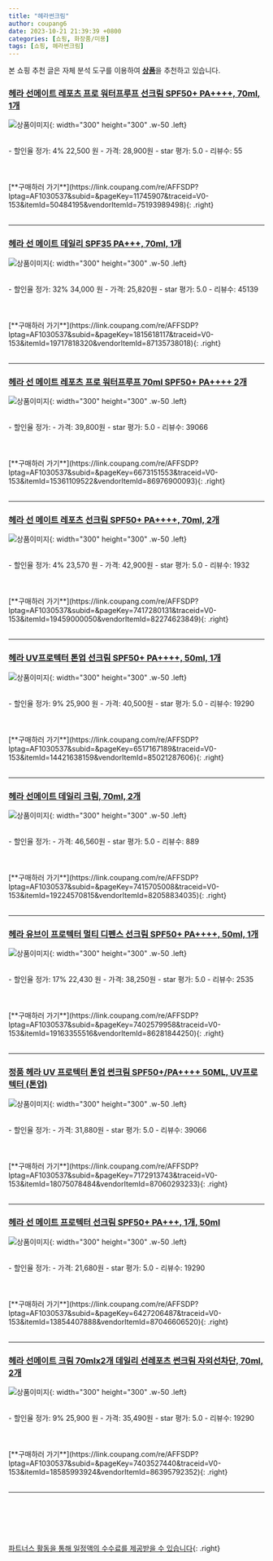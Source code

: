 ```yaml
---
title: "헤라썬크림"
author: coupang6
date: 2023-10-21 21:39:39 +0800
categories: [쇼핑, 화장품/미용]
tags: [쇼핑, 헤라썬크림]
---
```


본 쇼핑 추천 글은 자체 분석 도구를 이용하여 [**상품**](https://link.coupang.com/a/bao1ui)을 추천하고 있습니다.

### [헤라 선메이트 레포츠 프로 워터프루프 선크림 SPF50+ PA++++, 70ml, 1개](https://link.coupang.com/re/AFFSDP?lptag=AF1030537&subid=&pageKey=11745907&traceid=V0-153&itemId=50484195&vendorItemId=75193989498)

![상품이미지](https://thumbnail10.coupangcdn.com/thumbnails/remote/230x230ex/image/retail/images/8564168547424630-d08edde3-318e-4cc4-a1ef-ffdeb10bbd0a.jpg){: width="300" height="300" .w-50 .left}


<br>
- 할인율 정가: 4%  22,500   원
- 가격: 28,900원
- star 평가: 5.0
- 리뷰수: 55
<br>
<br>
<br>
<br>
[**구매하러 가기**](https://link.coupang.com/re/AFFSDP?lptag=AF1030537&subid=&pageKey=11745907&traceid=V0-153&itemId=50484195&vendorItemId=75193989498){: .right}
<br>
<br>

---

### [헤라 선 메이트 데일리 SPF35 PA+++, 70ml, 1개](https://link.coupang.com/re/AFFSDP?lptag=AF1030537&subid=&pageKey=1815618117&traceid=V0-153&itemId=19717818320&vendorItemId=87135738018)

![상품이미지](https://thumbnail8.coupangcdn.com/thumbnails/remote/230x230ex/image/vendor_inventory/1825/0962c4d87db64d0ce7be98f31b86aacf6374ef998ddd648c8e18645644b2.png){: width="300" height="300" .w-50 .left}


<br>
- 할인율 정가: 32%  34,000   원
- 가격: 25,820원
- star 평가: 5.0
- 리뷰수: 45139
<br>
<br>
<br>
<br>
[**구매하러 가기**](https://link.coupang.com/re/AFFSDP?lptag=AF1030537&subid=&pageKey=1815618117&traceid=V0-153&itemId=19717818320&vendorItemId=87135738018){: .right}
<br>
<br>

---

### [헤라 선 메이트 레포츠 프로 워터프루프 70ml SPF50+ PA++++ 2개](https://link.coupang.com/re/AFFSDP?lptag=AF1030537&subid=&pageKey=6673151553&traceid=V0-153&itemId=15361109522&vendorItemId=86976900093)

![상품이미지](https://thumbnail7.coupangcdn.com/thumbnails/remote/230x230ex/image/vendor_inventory/8126/8a11fd17b8f5dbe7a93d113ea6f391fc813204de92d415db504882d1081c.png){: width="300" height="300" .w-50 .left}


<br>
- 할인율 정가: 
- 가격: 39,800원
- star 평가: 5.0
- 리뷰수: 39066
<br>
<br>
<br>
<br>
[**구매하러 가기**](https://link.coupang.com/re/AFFSDP?lptag=AF1030537&subid=&pageKey=6673151553&traceid=V0-153&itemId=15361109522&vendorItemId=86976900093){: .right}
<br>
<br>

---

### [헤라 선 메이트 레포츠 선크림 SPF50+ PA++++, 70ml, 2개](https://link.coupang.com/re/AFFSDP?lptag=AF1030537&subid=&pageKey=7417280131&traceid=V0-153&itemId=19459000050&vendorItemId=82274623849)

![상품이미지](https://thumbnail8.coupangcdn.com/thumbnails/remote/230x230ex/image/vendor_inventory/ad86/b7ce9372501d7579f3a45ca5cacc61ee231644e75abe6e1178cdc4d45df9.jpg){: width="300" height="300" .w-50 .left}


<br>
- 할인율 정가: 4%  23,570   원
- 가격: 42,900원
- star 평가: 5.0
- 리뷰수: 1932
<br>
<br>
<br>
<br>
[**구매하러 가기**](https://link.coupang.com/re/AFFSDP?lptag=AF1030537&subid=&pageKey=7417280131&traceid=V0-153&itemId=19459000050&vendorItemId=82274623849){: .right}
<br>
<br>

---

### [헤라 UV프로텍터 톤업 선크림 SPF50+ PA++++, 50ml, 1개](https://link.coupang.com/re/AFFSDP?lptag=AF1030537&subid=&pageKey=6517167189&traceid=V0-153&itemId=14421638159&vendorItemId=85021287606)

![상품이미지](https://thumbnail6.coupangcdn.com/thumbnails/remote/230x230ex/image/retail/images/2700687796069040-85ab50dc-a674-4114-ba05-b92b7b1f86c9.jpg){: width="300" height="300" .w-50 .left}


<br>
- 할인율 정가: 9%  25,900   원
- 가격: 40,500원
- star 평가: 5.0
- 리뷰수: 19290
<br>
<br>
<br>
<br>
[**구매하러 가기**](https://link.coupang.com/re/AFFSDP?lptag=AF1030537&subid=&pageKey=6517167189&traceid=V0-153&itemId=14421638159&vendorItemId=85021287606){: .right}
<br>
<br>

---

### [헤라 선메이트 데일리 크림, 70ml, 2개](https://link.coupang.com/re/AFFSDP?lptag=AF1030537&subid=&pageKey=7415705008&traceid=V0-153&itemId=19224570815&vendorItemId=82058834035)

![상품이미지](https://thumbnail6.coupangcdn.com/thumbnails/remote/230x230ex/image/vendor_inventory/39ff/4a7d78adf76bbe5a2c70e9de752f31ea758fff4dfe5a233b0981aee63f75.png){: width="300" height="300" .w-50 .left}


<br>
- 할인율 정가: 
- 가격: 46,560원
- star 평가: 5.0
- 리뷰수: 889
<br>
<br>
<br>
<br>
[**구매하러 가기**](https://link.coupang.com/re/AFFSDP?lptag=AF1030537&subid=&pageKey=7415705008&traceid=V0-153&itemId=19224570815&vendorItemId=82058834035){: .right}
<br>
<br>

---

### [헤라 유브이 프로텍터 멀티 디펜스 선크림 SPF50+ PA++++, 50ml, 1개](https://link.coupang.com/re/AFFSDP?lptag=AF1030537&subid=&pageKey=7402579958&traceid=V0-153&itemId=19163355516&vendorItemId=86281844250)

![상품이미지](https://thumbnail10.coupangcdn.com/thumbnails/remote/230x230ex/image/retail/images/2617191300426652-ca0a036b-fc0e-41e6-b7d8-72c9318ee2d8.jpg){: width="300" height="300" .w-50 .left}


<br>
- 할인율 정가: 17%  22,430   원
- 가격: 38,250원
- star 평가: 5.0
- 리뷰수: 2535
<br>
<br>
<br>
<br>
[**구매하러 가기**](https://link.coupang.com/re/AFFSDP?lptag=AF1030537&subid=&pageKey=7402579958&traceid=V0-153&itemId=19163355516&vendorItemId=86281844250){: .right}
<br>
<br>

---

### [정품 헤라 UV 프로텍터 톤업 썬크림 SPF50+/PA++++ 50ML, UV프로텍터 (톤업)](https://link.coupang.com/re/AFFSDP?lptag=AF1030537&subid=&pageKey=7172913743&traceid=V0-153&itemId=18075078484&vendorItemId=87060293233)

![상품이미지](https://thumbnail9.coupangcdn.com/thumbnails/remote/230x230ex/image/vendor_inventory/ca49/ecdc76c4f42cbf504428152159e7bb3e6c72bb199ec8ffbd0d74eac233dc.jpg){: width="300" height="300" .w-50 .left}


<br>
- 할인율 정가: 
- 가격: 31,880원
- star 평가: 5.0
- 리뷰수: 39066
<br>
<br>
<br>
<br>
[**구매하러 가기**](https://link.coupang.com/re/AFFSDP?lptag=AF1030537&subid=&pageKey=7172913743&traceid=V0-153&itemId=18075078484&vendorItemId=87060293233){: .right}
<br>
<br>

---

### [헤라 선 메이트 프로텍터 선크림 SPF50+ PA+++, 1개, 50ml](https://link.coupang.com/re/AFFSDP?lptag=AF1030537&subid=&pageKey=6427206487&traceid=V0-153&itemId=13854407888&vendorItemId=87046606520)

![상품이미지](https://thumbnail6.coupangcdn.com/thumbnails/remote/230x230ex/image/vendor_inventory/d230/2f96be921a546dce3baa9c6baab01eb8dddde3d0dc3829cffd6611fa8923.jpg){: width="300" height="300" .w-50 .left}


<br>
- 할인율 정가: 
- 가격: 21,680원
- star 평가: 5.0
- 리뷰수: 19290
<br>
<br>
<br>
<br>
[**구매하러 가기**](https://link.coupang.com/re/AFFSDP?lptag=AF1030537&subid=&pageKey=6427206487&traceid=V0-153&itemId=13854407888&vendorItemId=87046606520){: .right}
<br>
<br>

---

### [헤라 선메이트 크림 70mlx2개 데일리 선레포츠 썬크림 자외선차단, 70ml, 2개](https://link.coupang.com/re/AFFSDP?lptag=AF1030537&subid=&pageKey=7403527440&traceid=V0-153&itemId=18585993924&vendorItemId=86395792352)

![상품이미지](https://thumbnail7.coupangcdn.com/thumbnails/remote/230x230ex/image/vendor_inventory/59c4/be43fed7d8678f7414317600b9e42c043975fabadcaf29cac346fecbbe4c.jpg){: width="300" height="300" .w-50 .left}


<br>
- 할인율 정가: 9%  25,900   원
- 가격: 35,490원
- star 평가: 5.0
- 리뷰수: 19290
<br>
<br>
<br>
<br>
[**구매하러 가기**](https://link.coupang.com/re/AFFSDP?lptag=AF1030537&subid=&pageKey=7403527440&traceid=V0-153&itemId=18585993924&vendorItemId=86395792352){: .right}
<br>
<br>

---
<br><br><br><br><br> [파트너스 활동을 통해 일정액의 수수료를 제공받을 수 있습니다](https://link.coupang.com/a/bao1ui){: .right}